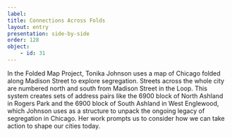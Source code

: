 ```yaml
---
label: 
title: Connections Across Folds
layout: entry
presentation: side-by-side
order: 128
object: 
    - id: 31
---
```

In the Folded Map Project, Tonika Johnson uses a map of Chicago folded along Madison Street to explore segregation. Streets across the whole city are numbered north and south from Madison Street in the Loop. This system creates sets of address pairs like the 6900 block of North Ashland in Rogers Park and the 6900 block of South Ashland in West Englewood, which Johnson uses as a structure to unpack the ongoing legacy of segregation in Chicago. Her work prompts us to consider how we can take action to shape our cities today.  